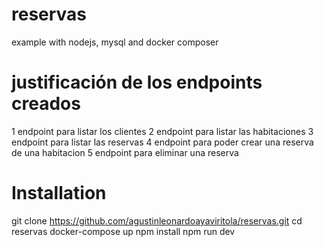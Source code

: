 # reservas
example with nodejs, mysql and docker composer

# justificación de los endpoints creados

1 endpoint para listar los clientes
2 endpoint para listar las habitaciones
3 endpoint para listar las reservas
4 endpoint para poder crear una reserva de una habitacion
5 endpoint para eliminar una reserva

# Installation
git clone https://github.com/agustinleonardoayaviritola/reservas.git
cd reservas
docker-compose up
npm install
npm run dev

